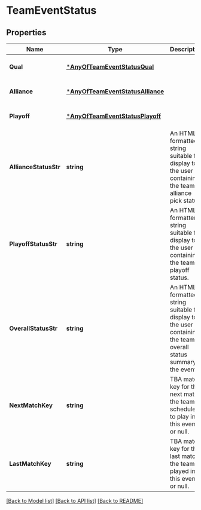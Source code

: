 # TeamEventStatus

## Properties
Name | Type | Description | Notes
------------ | ------------- | ------------- | -------------
**Qual** | [***AnyOfTeamEventStatusQual**](AnyOfTeamEventStatusQual.md) |  | [optional] [default to null]
**Alliance** | [***AnyOfTeamEventStatusAlliance**](AnyOfTeamEventStatusAlliance.md) |  | [optional] [default to null]
**Playoff** | [***AnyOfTeamEventStatusPlayoff**](AnyOfTeamEventStatusPlayoff.md) |  | [optional] [default to null]
**AllianceStatusStr** | **string** | An HTML formatted string suitable for display to the user containing the team&#x27;s alliance pick status. | [optional] [default to null]
**PlayoffStatusStr** | **string** | An HTML formatter string suitable for display to the user containing the team&#x27;s playoff status. | [optional] [default to null]
**OverallStatusStr** | **string** | An HTML formatted string suitable for display to the user containing the team&#x27;s overall status summary of the event. | [optional] [default to null]
**NextMatchKey** | **string** | TBA match key for the next match the team is scheduled to play in at this event, or null. | [optional] [default to null]
**LastMatchKey** | **string** | TBA match key for the last match the team played in at this event, or null. | [optional] [default to null]

[[Back to Model list]](../README.md#documentation-for-models) [[Back to API list]](../README.md#documentation-for-api-endpoints) [[Back to README]](../README.md)

